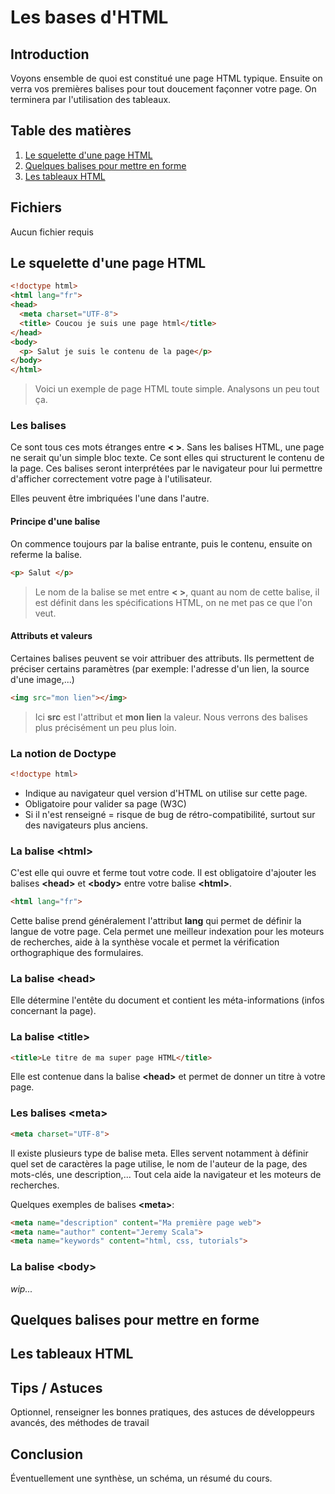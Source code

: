 # Les bases d'HTML

## Introduction

Voyons ensemble de quoi est constitué une page HTML typique. Ensuite on verra vos premières balises pour tout doucement façonner votre page. On terminera par l'utilisation des tableaux.

## Table des matières

1. [Le squelette d'une page HTML](#Le-squelette-d'une-page-HTML)
2. [Quelques balises pour mettre en forme](#Quelques-balises-pour-mettre-en-forme)
3. [Les tableaux HTML](#Les-tableaux-HTML)

## Fichiers

Aucun fichier requis

## Le squelette d'une page HTML

```html
<!doctype html>
<html lang="fr">
<head>
  <meta charset="UTF-8">
  <title> Coucou je suis une page html</title>
</head>
<body>
  <p> Salut je suis le contenu de la page</p>
</body>
</html>
```

> Voici un exemple de page HTML toute simple. Analysons un peu tout ça.

### Les balises

Ce sont tous ces mots étranges entre **< >**. Sans les balises HTML, une page ne serait qu'un simple bloc texte. Ce sont elles qui structurent le contenu de la page. Ces balises seront interprétées par le navigateur pour lui permettre d'afficher correctement votre page à l'utilisateur.

Elles peuvent être imbriquées l'une dans l'autre.

#### Principe d'une balise

On commence toujours par la balise entrante, puis le contenu, ensuite on referme la balise.

```html
<p> Salut </p>
```

> Le nom de la balise se met entre **< >**, quant au nom de cette balise, il est définit dans les spécifications HTML, on ne met pas ce que l'on veut.

#### Attributs et valeurs

Certaines balises peuvent se voir attribuer des attributs. Ils permettent de préciser certains paramètres (par exemple: l'adresse d'un lien, la source d'une image,...)

```html
<img src="mon lien"></img>
```

> Ici **src** est l'attribut et **mon lien** la valeur. Nous verrons des balises plus précisément un peu plus loin.

### La notion de Doctype

```html
<!doctype html>
```

* Indique au navigateur quel version d'HTML on utilise sur cette page.
* Obligatoire pour valider sa page (W3C)
* Si il n'est  renseigné = risque de bug de rétro-compatibilité, surtout sur des navigateurs plus anciens.

### La balise \<html>

C'est elle qui ouvre et ferme tout votre code. Il est obligatoire d'ajouter les balises **\<head>** et **\<body>** entre votre balise **\<html>**.

```html
<html lang="fr">
```

Cette balise prend généralement l'attribut **lang** qui permet de définir la langue de votre page. Cela permet une meilleur indexation pour les moteurs de recherches, aide à la synthèse vocale et permet la vérification orthographique des formulaires.

### La balise \<head>

Elle détermine l'entête du document et contient les méta-informations (infos concernant la page).

### La balise \<title>

```html
<title>Le titre de ma super page HTML</title>
```

Elle est contenue dans la balise **\<head>** et permet de donner un titre à votre page.

### Les balises \<meta>

```html
<meta charset="UTF-8">
```

Il existe plusieurs type de balise meta. Elles servent notamment à définir quel set de caractères la page utilise, le nom de l'auteur de la page, des mots-clés, une description,... Tout cela aide la navigateur et les moteurs de recherches.

Quelques exemples de balises **\<meta>**:

```html
<meta name="description" content="Ma première page web">
<meta name="author" content="Jeremy Scala">
<meta name="keywords" content="html, css, tutorials">
```

### La balise \<body>

*wip...*

## Quelques balises pour mettre en forme

## Les tableaux HTML

## Tips / Astuces

Optionnel, renseigner les bonnes pratiques, des astuces de développeurs avancés, des méthodes de travail

## Conclusion

Éventuellement une synthèse,  un schéma, un résumé du cours. 
